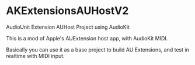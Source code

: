 # AKExtensionsAUHostV2
AudioUnit Extension AUHost Project using AudioKit 

This is a mod of Apple's AUExtension host app, with AudioKit MIDI.

Basically you can use it as a base project to build AU Extensions, and test in realtime with MIDI input.

